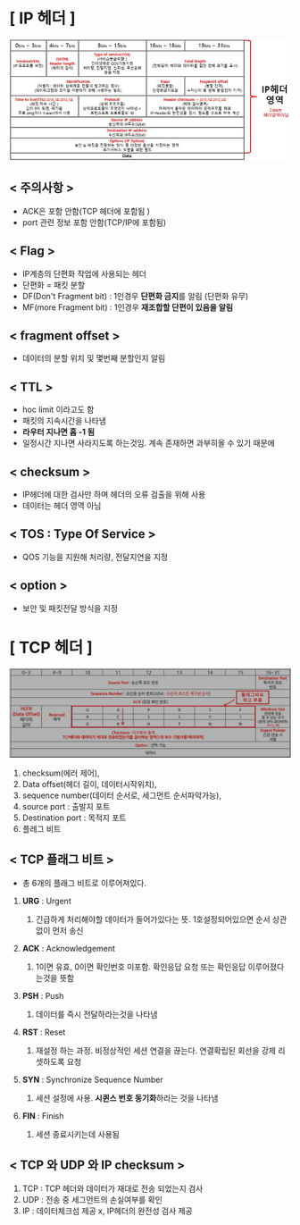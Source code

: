 # [ IP 헤더 ]

<img src="./images/IP헤더.png" width="700">

## < 주의사항 > 
- ACK은 포함 안함(TCP 헤더에 포함됨 )
- port 관련 정보 포함 안함(TCP/IP에 포함됨)

## < Flag > 
-  IP계층의 단편화 작업에 사용되는 헤더
- 단편화 = 패킷 분할
- DF(Don't Fragment bit) : 1인경우 **단편화 금지**를 알림 (단편화 유무)
- MF(more Fragment bit) : 1인경우 **재조합할 단편이 있음을 알림** 

## < fragment offset > 
- 데이터의 분할 위치 및 몇번째 분할인지 알림 

## < TTL > 
- hoc limit 이라고도 함 
- 패킷의 지속시간을 나타냄 
- **라우터 지나면 홉  -1 됨**
- 일정시간 지나면 사라지도록 하는것임. 계속 존재하면 과부히올 수 있기 때문에 

## < checksum > 
- IP헤더에 대한 검사만 하며 헤더의 오류 검출을 위해 사용
- 데이터는 헤더 영역 아님 

## < TOS : Type Of Service > 
- QOS 기능을 지원해 처리량, 전달지연을 지정 

## < option > 
- 보안 및 패킷전달 방식을 지정 

# [ TCP 헤더 ]



<img src="./images/TCP헤더.png" width="700">

1. checksum(에러 제어), 
2. Data offset(헤더 길이, 데이터시작위치), 
3. sequence number(데이터 순서로, 세그먼트 순서파악가능), 
4. source port : 출발지 포트
5. Destination port : 목적지 포트 
6. 플레그 비트


## < TCP 플래그 비트 >
- 총 6개의 플래그 비트로 이루어져있다. 

1. **URG** : Urgent 
   1. 긴급하게 처리해야할 데이터가 들어가있다는 뜻. 1호설정되어있으면 순서 상관없이 먼저 송신


2. **ACK** : Acknowledgement 
   1. 1이면 유효, 0이면 확인번호 미포함. 확인응답 요청 또는 확인응답 이루어졌다는것을 뜻함


3. **PSH** : Push
   1. 데이터를 즉시 전달하라는것을 나타냄 


4. **RST** : Reset
   1. 재설정 하는 과정. 비정상적인 세션 연결을 끊는다. 연결확립된 회선을 강제 리셋하도록 요청


5. **SYN** : Synchronize Sequence Number
   1. 세션 설정에 사용. **시퀸스 번호 동기화**하라는 것을 나타냄


6. **FIN** : Finish 
   1. 세션 종료시키는데 사용됨


## < TCP 와 UDP 와 IP checksum >

1. TCP : TCP 헤더와 데이터가 재대로 전송 되었는지 검사
2. UDP : 전송 중 세그먼트의 손실여부를 확인 
3. IP : 데이터체크섬 제공 x, IP헤더의 완전성 검사 제공 
